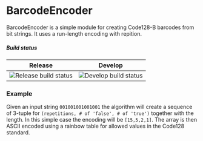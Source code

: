 # BarcodeEncoder

BarcodeEncoder is a simple module for creating Code128-B barcodes from bit strings. It uses a run-length encoding with repition.

##### Build status


| Release | Develop |
----------|----------
| ![Release build status](https://img.shields.io/shippable/55e613951895ca4474115df8/develop.svg) | ![Develop build status](https://img.shields.io/shippable/55e613951895ca4474115df8/develop.svg) |


### Example

Given an input string `001001001001001` the algorithm will create a sequence of 3-tuple for `(repetitions, # of 'false', # of 'true')` together with the length. In this simple case the encoding will be `[15,5,2,1]`. The array is then ASCII encoded using a rainbow table for allowed values in the Code128 standard.
